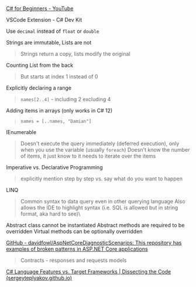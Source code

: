 [C# for Beginners - YouTube](https://www.youtube.com/playlist?list=PLdo4fOcmZ0oULFjxrOagaERVAMbmG20Xe)



VSCode Extension - C# Dev Kit

Use `decimal` instead of `float` or `double`

Strings are immutable, Lists are not
> Strings return a copy, lists modify the original

Counting List from the back
> But starts at index 1 instead of 0

Explicitly declaring a range
> `names[2..4]` - including 2 excluding 4

Adding items in arrays (only works in C# 12)
> `names = [..names, "Damian"]`

IEnumerable
> Doesn't execute the query immediately (deferred execution), only when you use the variable (usually `foreach`)
> Doesn't know the number of items, it just know to it needs to iterate over the items

Imperative vs. Declarative Programming
> explicitly mention step by step vs. say what do you want to happen

LINQ
> Common syntax to data query even in other querying language
> Also allows the IDE to highlight syntax (i.e. SQL is allowed but in string format, aka hard to see)\

Abstract class cannot be instantiated
Abstract methods are required to be overridden
Virtual methods can be optionally overridden

[GitHub - davidfowl/AspNetCoreDiagnosticScenarios: This repository has examples of broken patterns in ASP.NET Core applications](https://github.com/davidfowl/AspNetCoreDiagnosticScenarios/tree/master)

> Contracts - responses and requests models

[C# Language Features vs. Target Frameworks | Dissecting the Code (sergeyteplyakov.github.io)](https://sergeyteplyakov.github.io/Blog/c%23/2024/03/06/CSharp_Language_Features_vs_Target_Frameworks.html)